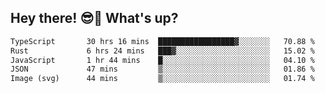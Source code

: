 ## Hey there! 😎👋 What's up?

<!--START_SECTION:waka-->

```txt
TypeScript       30 hrs 16 mins  █████████████████▓░░░░░░░   70.88 %
Rust             6 hrs 24 mins   ███▓░░░░░░░░░░░░░░░░░░░░░   15.02 %
JavaScript       1 hr 44 mins    █░░░░░░░░░░░░░░░░░░░░░░░░   04.10 %
JSON             47 mins         ▒░░░░░░░░░░░░░░░░░░░░░░░░   01.86 %
Image (svg)      44 mins         ▒░░░░░░░░░░░░░░░░░░░░░░░░   01.74 %
```

<!--END_SECTION:waka-->
